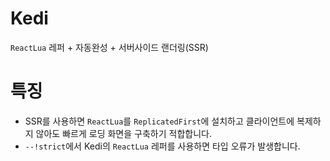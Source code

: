 # Kedi
`ReactLua` 레퍼 + 자동완성 + 서버사이드 랜더링(SSR)

# 특징
- SSR를 사용하면 `ReactLua`를 `ReplicatedFirst`에 설치하고 클라이언트에 복제하지 않아도 빠르게 로딩 화면을 구축하기 적합합니다.
- `--!strict`에서 Kedi의 `ReactLua` 레퍼를 사용하면 타입 오류가 발생합니다.
